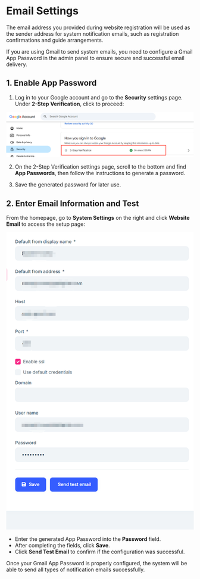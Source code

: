 # Email Settings

The email address you provided during website registration will be used as the sender address for system notification emails, such as registration confirmations and guide arrangements.

If you are using Gmail to send system emails, you need to configure a Gmail App Password in the admin panel to ensure secure and successful email delivery.

## 1. Enable App Password

1. Log in to your Google account and go to the **Security** settings page. Under **2-Step Verification**, click to proceed:

![2-Step Verification](images/2-Step.png)

2. On the 2-Step Verification settings page, scroll to the bottom and find **App Passwords**, then follow the instructions to generate a password.

3. Save the generated password for later use.

## 2. Enter Email Information and Test

From the homepage, go to **System Settings** on the right and click **Website Email** to access the setup page:

![Email Settings](images/Email-Seting.jpg)

- Enter the generated App Password into the **Password** field.
- After completing the fields, click **Save**.
- Click **Send Test Email** to confirm if the configuration was successful.

Once your Gmail App Password is properly configured, the system will be able to send all types of notification emails successfully.
